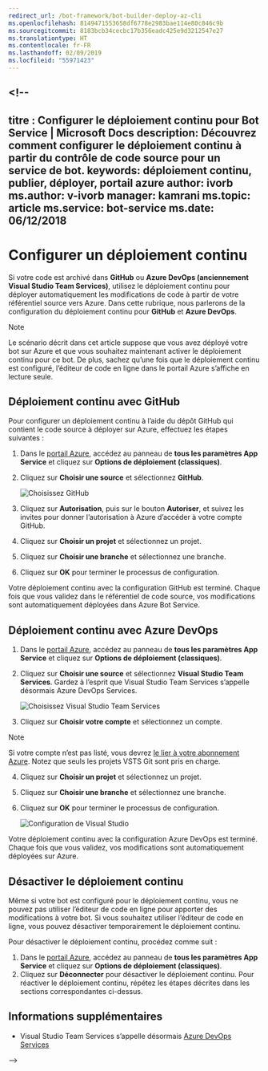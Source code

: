 ```yaml
---
redirect_url: /bot-framework/bot-builder-deploy-az-cli
ms.openlocfilehash: 8149471553658df6778e2983bae114e80c846c9b
ms.sourcegitcommit: 8183bcb34cecbc17b356eadc425e9d3212547e27
ms.translationtype: HT
ms.contentlocale: fr-FR
ms.lasthandoff: 02/09/2019
ms.locfileid: "55971423"
---
```

<a name="--"></a><!--
---
titre : Configurer le déploiement continu pour Bot Service | Microsoft Docs description: Découvrez comment configurer le déploiement continu à partir du contrôle de code source pour un service de bot. keywords: déploiement continu, publier, déployer, portail azure author: ivorb ms.author: v-ivorb manager: kamrani ms.topic: article ms.service: bot-service ms.date: 06/12/2018
---

# <a name="set-up-continuous-deployment"></a>Configurer un déploiement continu
Si votre code est archivé dans **GitHub** ou **Azure DevOps (anciennement Visual Studio Team Services)**, utilisez le déploiement continu pour déployer automatiquement les modifications de code à partir de votre référentiel source vers Azure. Dans cette rubrique, nous parlerons de la configuration du déploiement continu pour **GitHub** et **Azure DevOps**.

> [!NOTE]
> Le scénario décrit dans cet article suppose que vous avez déployé votre bot sur Azure et que vous souhaitez maintenant activer le déploiement continu pour ce bot. De plus, sachez qu’une fois que le déploiement continu est configuré, l’éditeur de code en ligne dans le portail Azure s’affiche en lecture seule.

## <a name="continuous-deployment-using-github"></a>Déploiement continu avec GitHub

Pour configurer un déploiement continu à l’aide du dépôt GitHub qui contient le code source à déployer sur Azure, effectuez les étapes suivantes :

1. Dans le [portail Azure](https://portal.azure.com), accédez au panneau de **tous les paramètres App Service** et cliquez sur **Options de déploiement (classiques)**. 

1. Cliquez sur **Choisir une source** et sélectionnez **GitHub**.

   ![Choisissez GitHub](~/media/azure-bot-build/continuous-deployment-setup-github.png)

1. Cliquez sur **Autorisation**, puis sur le bouton **Autoriser**, et suivez les invites pour donner l’autorisation à Azure d’accéder à votre compte GitHub.

1. Cliquez sur **Choisir un projet** et sélectionnez un projet.

1. Cliquez sur **Choisir une branche** et sélectionnez une branche.

1. Cliquez sur **OK** pour terminer le processus de configuration.

Votre déploiement continu avec la configuration GitHub est terminé. Chaque fois que vous validez dans le référentiel de code source, vos modifications sont automatiquement déployées dans Azure Bot Service.

## <a name="continuous-deployment-using-azure-devops"></a>Déploiement continu avec Azure DevOps

1. Dans le [portail Azure](https://portal.azure.com), accédez au panneau de **tous les paramètres App Service** et cliquez sur **Options de déploiement (classiques)**. 
2. Cliquez sur **Choisir une source** et sélectionnez **Visual Studio Team Services**. Gardez à l’esprit que Visual Studio Team Services s’appelle désormais Azure DevOps Services.

   ![Choisissez Visual Studio Team Services](~/media/azure-bot-build/continuous-deployment-setup-vs.png)

3. Cliquez sur **Choisir votre compte** et sélectionnez un compte.

> [!NOTE]
> Si votre compte n’est pas listé, vous devrez [le lier à votre abonnement Azure](https://docs.microsoft.com/en-us/azure/devops/organizations/accounts/connect-organization-to-azure-ad?view=vsts&tabs=new-nav). Notez que seuls les projets VSTS Git sont pris en charge.

4. Cliquez sur **Choisir un projet** et sélectionnez un projet.
5. Cliquez sur **Choisir une branche** et sélectionnez une branche.
6. Cliquez sur **OK** pour terminer le processus de configuration.

   ![Configuration de Visual Studio](~/media/azure-bot-build/continuous-deployment-setup-vs-configuration.png)

Votre déploiement continu avec la configuration Azure DevOps est terminé. Chaque fois que vous validez, vos modifications sont automatiquement déployées sur Azure.

## <a name="disable-continuous-deployment"></a>Désactiver le déploiement continu

Même si votre bot est configuré pour le déploiement continu, vous ne pouvez pas utiliser l’éditeur de code en ligne pour apporter des modifications à votre bot. Si vous souhaitez utiliser l’éditeur de code en ligne, vous pouvez désactiver temporairement le déploiement continu.

Pour désactiver le déploiement continu, procédez comme suit :
1. Dans le [portail Azure](https://portal.azure.com), accédez au panneau de **tous les paramètres App Service** et cliquez sur **Options de déploiement (classiques)**. 
2. Cliquez sur **Déconnecter** pour désactiver le déploiement continu. Pour réactiver le déploiement continu, répétez les étapes décrites dans les sections correspondantes ci-dessus.

## <a name="additional-information"></a>Informations supplémentaires
- Visual Studio Team Services s’appelle désormais [Azure DevOps Services](https://docs.microsoft.com/en-us/azure/devops/?view=vsts)


-->
